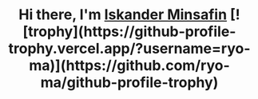 <h1 align="center">Hi there, I'm <a href="https://daniilshat.ru/" target="_blank">Iskander Minsafin</a>
[![trophy](https://github-profile-trophy.vercel.app/?username=ryo-ma)](https://github.com/ryo-ma/github-profile-trophy)

